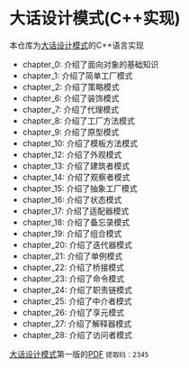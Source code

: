 # 大话设计模式(C++实现)

本仓库为[大话设计模式](https://book.douban.com/subject/36116620)的C++语言实现

* chapter_0: 介绍了面向对象的基础知识
* chapter_1: 介绍了简单工厂模式
* chapter_2: 介绍了策略模式
* chapter_6: 介绍了装饰模式
* chapter_7: 介绍了代理模式
* chapter_8: 介绍了工厂方法模式
* chapter_9: 介绍了原型模式
* chapter_10: 介绍了模板方法模式
* chapter_12: 介绍了外观模式
* chapter_13: 介绍了建筑者模式
* chapter_14: 介绍了观察者模式
* chapter_15: 介绍了抽象工厂模式
* chapter_16: 介绍了状态模式
* chapter_17: 介绍了适配器模式
* chapter_18: 介绍了备忘录模式
* chapter_19: 介绍了组合模式
* chapter_20: 介绍了迭代器模式
* chapter_21: 介绍了单例模式
* chapter_22: 介绍了桥接模式
* chapter_23: 介绍了命令模式
* chapter_24: 介绍了职责链模式
* chapter_25: 介绍了中介者模式
* chapter_26: 介绍了享元模式
* chapter_27: 介绍了解释器模式
* chapter_28: 介绍了访问者模式

[大话设计模式](https://book.douban.com/subject/2334288/)第一版的[PDF](https://pan.baidu.com/s/1kl_5bHWYL6timgO4OTNwuA 
) `提取码：2345`
